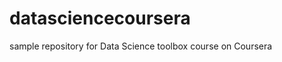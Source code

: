 datasciencecoursera
===================

sample repository for Data Science toolbox course on Coursera
